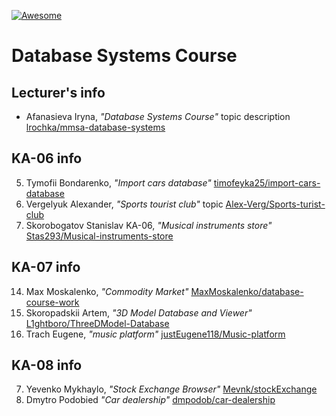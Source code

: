 [![Awesome][icon-awesome]][awesome]

# Database Systems Course  

## Lecturer's info  

- Afanasieva Iryna, *"Database Systems Course"* topic description [lrochka/mmsa-database-systems](https://github.com/lrochka/mmsa-database-systems)

## KA-06 info

5. Tymofii Bondarenko, *"Import cars database"* [timofeyka25/import-cars-database](https://github.com/timofeyka25/import-cars-database)
7. Vergelyuk Alexander, *"Sports tourist club"* topic [Alex-Verg/Sports-turist-club](https://github.com/Alex-Verg/Sports-turist-club)
23. Skorobogatov Stanislav KA-06, *"Musical instruments store"* [Stas293/Musical-instruments-store](https://github.com/Stas293/Musical-instruments-store)

## KA-07 info

14. Max Moskalenko, *"Commodity Market"* [MaxMoskalenko/database-course-work](https://github.com/MaxMoskalenko/database-course-work)
23. Skoropadskii Artem, *"3D Model Database and Viewer"* [L1ghtboro/ThreeDModel-Database](https://github.com/L1ghtboro/ThreeDModel-Database)
25. Trach Eugene, *"music platform"* [justEugene118/Music-platform](https://github.com/justEugene118/Music-platform)

## KA-08 info

7. Yevenko Mykhaylo, *"Stock Exchange Browser"* [Mevnk/stockExchange](https://github.com/Mevnk/stockExchange)
16. Dmytro Podobied *"Car dealership"* [dmpodob/car-dealership](https://github.com/dmpodob/car-dealership)

[icon-awesome]: https://cdn.rawgit.com/sindresorhus/awesome/d7305f38d29fed78fa85652e3a63e154dd8e8829/media/badge.svg
[awesome]: https://github.com/sindresorhus/awesome
